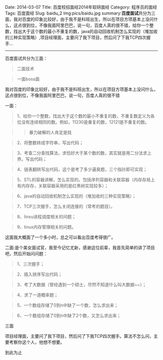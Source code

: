 Date: 2014-03-07
Title: 百度校招面经2014年软研面经
Category: 程序员的面经
Tags: 百度面经
Slug: baidu_2
Img:pics/baidu.jpg
summary:**百度面试**共分为三面，我对百度的印象比较好，由于我不是科班出生，所以在项目方项基本上没问什么，这点很到位，不像我面阿里巴巴，说一句，百度人真的很不错，给你一个整数，找出大于这个数的最小不重复的数，java的自动回收机制怎么实现的（堆加收的三种实现策略）,项目经理面，主要问了我下项目，然后问了下我TCP四次握手...


----------

百度面试共分为三面：

>二面技术

>一面boss面

我对百度的印象比较好，由于我不是科班出生，所以在项目方项基本上没问什么，这点很到位，不像我面阿里巴巴，说一句，百度人真的很不错

一面：

>1、给你一个整数，找出大于这个数的最小不重复的数，不重复数定义为各位没有连续相同的数。例如，11230是重复的数，12121是不重复的数。 

>>暴力破解的人肯定是挂


>2、将整数转成字符串，写出代码；

>3、考查二分查找算法，求恰好大于某个数的数，其实就是用二分法求上界。写出代码；

>4、链表翻转写出代码，这个是考了多少遍臭题，三个指针即可实现；

>5、STL的容器讲解，怎么实现的。包括序列容器和关联容器（内存存局上有内存存，关联容器采用的是红黑树实现较多）；

>6、java的自动回收机制怎么实现的（堆加收的三种实现策略）；

>7、TCP三次握手，怎么关闭连接的（常考的题目）。

>8、linxu进程调度相关的问题；

>9、linux内存管理相关的问题。

这面我大概面了一个多小时，总之可以看出百度考得很广。

二面:是个美女面试官，我至今记忆尤新，感谢这位前辈，我首先简单的讲了项目吧，然后开始问问题：

>1、三次握手；

>2、插入排序写出代码；


>3、考了大数据（曾经遇到一个硕士，尽然不知道什么叫大数据~~）；


>4、求了一道概率题；

>5、一个数组存储了0到n中缺了一个数，怎么求出来；

>6、一个数组存储了0到n中缺了2个数，又怎么求出来；

三面

项目经理面，主要问了我下项目，然后问了下我TCP四次握手。算法不怎么问，主要考察你这个人，他想不想要。

到此为止